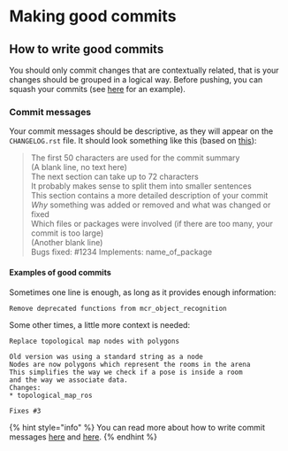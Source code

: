 # Making good commits

## How to write good commits

You should only commit changes that are contextually related, that is your changes should be grouped in a logical way. Before pushing, you can squash your commits \(see [here](https://www.devroom.io/2011/07/05/git-squash-your-latests-commits-into-one/) for an example\).

### Commit messages

Your commit messages should be descriptive, as they will appear on the `CHANGELOG.rst` file. It should look something like this \(based on [this](https://www.slideshare.net/TarinGamberini/commit-messages-goodpractices)\):

> The first 50 characters are used for the commit summary  
> \(A blank line, no text here\)  
> The next section can take up to 72 characters  
> It probably makes sense to split them into smaller sentences  
> This section contains a more detailed description of your commit  
> _Why_ something was added or removed and what was changed or fixed  
> Which files or packages were involved \(if there are too many, your commit is too large\)  
> \(Another blank line\)  
> Bugs fixed: \#1234 Implements: name\_of\_package

#### Examples of good commits

Sometimes one line is enough, as long as it provides enough information:

```text
Remove deprecated functions from mcr_object_recognition
```

Some other times, a little more context is needed:

```text
Replace topological map nodes with polygons

Old version was using a standard string as a node
Nodes are now polygons which represent the rooms in the arena
This simplifies the way we check if a pose is inside a room
and the way we associate data.
Changes:
* topological_map_ros

Fixes #3
```

{% hint style="info" %}
You can read more about how to write commit messages [here](https://medium.com/@preslavrachev/what-s-with-the-50-72-rule-8a906f61f09c) and [here](http://who-t.blogspot.de/2009/12/on-commit-messages.html).
{% endhint %}

